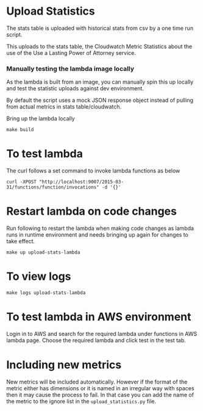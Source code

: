 # Upload Statistics

The stats table is uploaded with historical stats from csv by a one time run script.

This uploads to the stats table,  the Cloudwatch Metric Statistics about the use of the Use a Lasting Power of Attorney service.

### Manually testing the lambda image locally

As the lambda is built from an image, you can manually spin this up locally and test the statistic uploads against dev environment.

By default the script uses a mock JSON response object instead of pulling from actual metrics in stats table/cloudwatch.

Bring up the lambda locally

```
make build
```

# To test lambda
The curl follows a set command to invoke lambda functions as below

```
curl -XPOST "http://localhost:9007/2015-03-31/functions/function/invocations" -d '{}'
```

# Restart lambda on code changes

Run following to restart the lambda when making code changes as lambda runs in runtime environment and needs
bringing up again for changes to take effect.

```
make up upload-stats-lambda
```

# To view logs

```
make logs upload-stats-lambda
```

# To test lambda in AWS environment

Login in to AWS and search for the required lambda under functions in AWS lambda page.
Choose the required lambda and click test in the test tab.

# Including new metrics

New metrics will be included automatically. However if the format of the metric either has dimensions or it is named in
an irregular way with spaces then it may cause the process to fail. In that case you can add the name of the metric
to the ignore list in the `upload_statistics.py` file.
